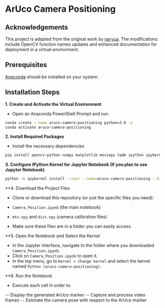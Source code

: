 # ArUco Camera Positioning

## Acknowledgements
This project is adapted from the original work by [naryua](https://github.com/naruya/aruco/tree/master). The modifications include OpenCV function names updates and enhanced documentation for deployment in a virtual environment.



## Prerequisites
[Anaconda](https://www.anaconda.com/) should be installed on your system.

## Installation Steps

**1. Create and Activate the Virtual Environment** 
- Open an Anaconda PowerShell Prompt and run:
```bash
conda create --name aruco-camera-positioning python=3.8 -y
conda activate aruco-camera-positioning
```

**2. Install Required Packages**
- Install the necessary dependencies
```bash
pip install opencv-python numpy matplotlib moviepy tqdm ipython ipykernel
```

**3. Configure IPython Kernel for Jupyter Notebook (If you plan to use Jupyter Notebook)**
```bash
python -m ipykernel install --user --name=aruco-camera-positioning --display-name "Python (aruco-camera-positioning)"
```

**4. Download the Project Files
- Clone or download this repository (or just the specific files you need):

- `Camera_Position.ipynb` (the main notebook)
- `mtx.npy` and `dist.npy` (camera calibration files)
- Make sure these files are in a folder you can easily access.

**5. Open the Notebook and Select the Kernel
- In the Jupyter interface, navigate to the folder where you downloaded `Camera_Position.ipynb`.
- Click on `Camera_Position.ipynb` to open it.
- In the top menu, go to `Kernel > Change kernel` and select the kernel named `Python (aruco-camera-positioning)`.

**6. Run the Notebook
- Execute each cell in order to:

-- Display the generated ArUco marker
-- Capture and process video frames
-- Estimate the camera pose with respect to the ArUco marker
